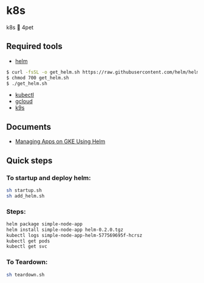 # k8s

k8s 🤝 4pet

## Required tools

- [helm](https://helm.sh/docs/intro/install/)
```sh
$ curl -fsSL -o get_helm.sh https://raw.githubusercontent.com/helm/helm/master/scripts/get-helm-3
$ chmod 700 get_helm.sh
$ ./get_helm.sh
```
- [kubectl](https://kubernetes.io/docs/tasks/tools/install-kubectl/)
- [gcloud](https://cloud.google.com/sdk/docs/quickstart)
- [k9s](https://github.com/derailed/k9s)

## Documents

- [Managing Apps on GKE Using Helm](https://thecloud.christmas/2019/16)

## Quick steps

### To startup and deploy helm:
```bash
sh startup.sh
sh add_helm.sh
```

### Steps:

```bash
helm package simple-node-app
helm install simple-node-app helm-0.2.0.tgz
kubectl logs simple-node-app-helm-577569695f-hcrsz
kubectl get pods
kubectl get svc
```

### To Teardown:
```bash
sh teardown.sh
```
